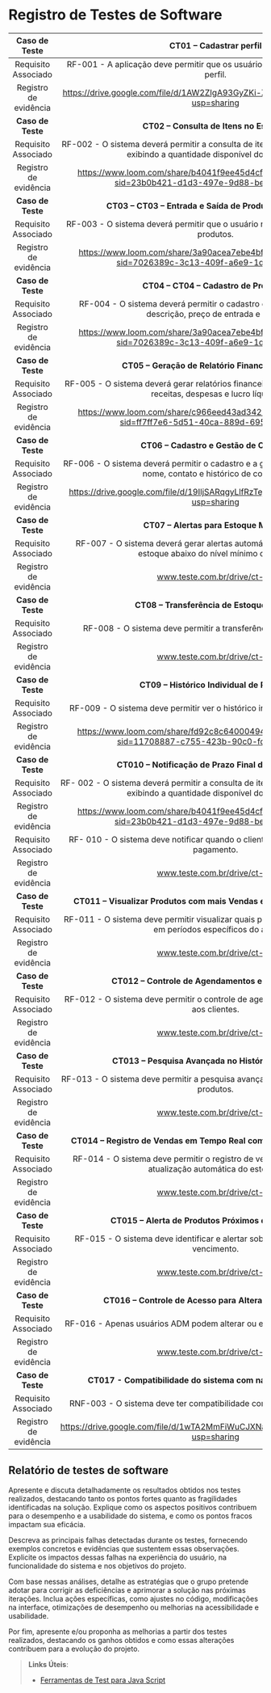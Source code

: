 # Registro de Testes de Software


| **Caso de Teste** 	| **CT01 – Cadastrar perfil** 	|
|:---:	|:---:	|
|	Requisito Associado 	| RF-001 - A aplicação deve permitir que os usuários realizem cadastro do seu perfil. |
|Registro de evidência | https://drive.google.com/file/d/1AW2ZIgA93GyZKi-ZO7NkLAePWFS_kiiX/view?usp=sharing |
| **Caso de Teste** 	| **CT02 – Consulta de Itens no Estoque** 	|
|	Requisito Associado 	| RF-002 - O sistema deverá permitir a consulta de itens cadastrados no estoque, exibindo a quantidade disponível dos mesmos. |
|Registro de evidência | https://www.loom.com/share/b4041f9ee45d4cfab62bd7d21b271345?sid=23b0b421-d1d3-497e-9d88-be8636586145 |
| **Caso de Teste** 	| **CT03 – CT03 – Entrada e Saída de Produtos no Estoque** 	|
|	Requisito Associado 	| RF-003 - O sistema deverá permitir que o usuário realize a entrada e saída de produtos. |
|Registro de evidência | https://www.loom.com/share/3a90acea7ebe4bf6a235cdea31d6bc1d?sid=7026389c-3c13-409f-a6e9-1d256a63b1db |
| **Caso de Teste** 	| **CT04 – CT04 – Cadastro de Produtos** 	|
|	Requisito Associado 	| RF-004 - O sistema deverá permitir o cadastro de produtos com nome, descrição, preço de entrada e saída. |
|Registro de evidência | https://www.loom.com/share/3a90acea7ebe4bf6a235cdea31d6bc1d?sid=7026389c-3c13-409f-a6e9-1d256a63b1db |
| **Caso de Teste** 	| **CT05 – Geração de Relatório Financeiro Mensal** 	|
|	Requisito Associado 	| RF-005 - O sistema deverá gerar relatórios financeiros mensais, apresentando receitas, despesas e lucro líquido. |
|Registro de evidência | https://www.loom.com/share/c966eed43ad3422694dd0a8ff8e232b8?sid=ff7ff7e6-5d51-40ca-889d-695641d24ee8 |
| **Caso de Teste** 	| **CT06 – Cadastro e Gestão de Clientes** 	|
|	Requisito Associado 	| RF-006 - O sistema deverá permitir o cadastro e a gestão de clientes, incluindo nome, contato e histórico de compras. |
|Registro de evidência | https://drive.google.com/file/d/19IljSARqgyLlfRzTejyDGa0gp2YGqSDT/view?usp=sharing |
| **Caso de Teste** 	| **CT07 – Alertas para Estoque Mínimo** 	|
|	Requisito Associado 	| RF-007 - O sistema deverá gerar alertas automáticos para produtos com estoque abaixo do nível mínimo definido. |
|Registro de evidência | www.teste.com.br/drive/ct-02 |
| **Caso de Teste** 	| **CT08 – Transferência de Estoque Interna** 	|
|	Requisito Associado 	| RF-008 - O sistema deve permitir a transferência de estoque interna. |
|Registro de evidência | www.teste.com.br/drive/ct-02 |
| **Caso de Teste** 	| **CT09 – Histórico Individual de Produto** 	|
|	Requisito Associado 	| RF-009 - O sistema deve permitir ver o histórico individual de cada produto. |
|Registro de evidência | https://www.loom.com/share/fd92c8c6400049479ed2b6e06329af35?sid=11708887-c755-423b-90c0-fddabbea5a26 |
| **Caso de Teste** 	| **CT010 – Notificação de Prazo Final de Pagamento** 	|
|	Requisito Associado 	| RF- 002 - O sistema deverá permitir a consulta de itens cadastrados no estoque, exibindo a quantidade disponível dos mesmos. |
|Registro de evidência | https://www.loom.com/share/b4041f9ee45d4cfab62bd7d21b271345?sid=23b0b421-d1d3-497e-9d88-be8636586145 |
|	Requisito Associado 	| RF- 010 - O sistema deve notificar quando o cliente estiver no prazo final de pagamento. |
|Registro de evidência | www.teste.com.br/drive/ct-02 |
| **Caso de Teste** 	| **CT011 – Visualizar Produtos com mais Vendas em Períodos Específicos** 	|
|	Requisito Associado 	| RF-011 - O sistema deve permitir visualizar quais produtos geram mais vendas em períodos específicos do ano. |
|Registro de evidência | www.teste.com.br/drive/ct-02 |
| **Caso de Teste** 	| **CT012 – Controle de Agendamentos e Atendimentos** 	|
|	Requisito Associado 	| RF-012 - O sistema deve permitir o controle de agendamentos e atendimentos aos clientes.|
|Registro de evidência | www.teste.com.br/drive/ct-02 |
| **Caso de Teste** 	| **CT013 – Pesquisa Avançada no Histórico de Vendas** 	|
|	Requisito Associado 	| RF-013 - O sistema deve permitir a pesquisa avançada no histórico de venda de produtos.|
|Registro de evidência | www.teste.com.br/drive/ct-02 |
| **Caso de Teste** 	| **CT014 – Registro de Vendas em Tempo Real com Atualização do Estoque** 	|
|	Requisito Associado 	| RF-014 - O sistema deve permitir o registro de vendas em tempo real com atualização automática do estoque.|
|Registro de evidência | www.teste.com.br/drive/ct-02 |
| **Caso de Teste** 	| **CT015 – Alerta de Produtos Próximos do Vencimento** 	|
|	Requisito Associado 	| RF-015 - O sistema deve identificar e alertar sobre produtos próximos do vencimento. |
|Registro de evidência | www.teste.com.br/drive/ct-02 |
| **Caso de Teste** 	| **CT016 – Controle de Acesso para Alterações no Estoque** 	|
|	Requisito Associado 	| RF-016 - Apenas usuários ADM podem alterar ou excluir registros do estoque. |
|Registro de evidência | www.teste.com.br/drive/ct-02 |
| **Caso de Teste** 	| **CT017 - Compatibilidade do sistema com navegadores distintos** 	|
|	Requisito Associado 	| RNF-003 - O sistema deve ter compatibilidade com Chrome, Firefox e Edge. |
|Registro de evidência | https://drive.google.com/file/d/1wTA2MmFiWuCJXNapEwXZA0uji8sLLQTc/view?usp=sharing |



## Relatório de testes de software

Apresente e discuta detalhadamente os resultados obtidos nos testes realizados, destacando tanto os pontos fortes quanto as fragilidades identificadas na solução. Explique como os aspectos positivos contribuem para o desempenho e a usabilidade do sistema, e como os pontos fracos impactam sua eficácia.

Descreva as principais falhas detectadas durante os testes, fornecendo exemplos concretos e evidências que sustentem essas observações. Explicite os impactos dessas falhas na experiência do usuário, na funcionalidade do sistema e nos objetivos do projeto.

Com base nessas análises, detalhe as estratégias que o grupo pretende adotar para corrigir as deficiências e aprimorar a solução nas próximas iterações. Inclua ações específicas, como ajustes no código, modificações na interface, otimizações de desempenho ou melhorias na acessibilidade e usabilidade.

Por fim, apresente e/ou proponha as melhorias a partir dos testes realizados, destacando os ganhos obtidos e como essas alterações contribuem para a evolução do projeto.

> **Links Úteis**:
> - [Ferramentas de Test para Java Script](https://geekflare.com/javascript-unit-testing/)

